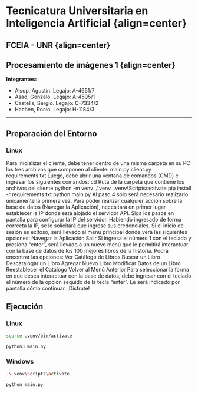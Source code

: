# Tecnicatura Universitaria en Inteligencia Artificial {align=center}
## FCEIA - UNR {align=center}
## Procesamiento de imágenes 1 {align=center}

**Integrantes:**
- Alsop, Agustín. Legajo: A-4651/7
- Asad, Gonzalo. Legajo: A-4595/1
- Castells, Sergio. Legajo: C-7334/2
- Hachen, Rocío. Legajo: H-1184/3

---

## Preparación del Entorno

### Linux
Para inicializar el cliente, debe tener dentro de una misma carpeta en su PC los tres archivos que componen al cliente:
main.py
client.py
requirements.txt
Luego, debe abrir una ventana de comandos (CMD) e ingresar los siguientes comandos:
cd Ruta de la carpeta que contiene los archivos del cliente
python -m venv ./.venv
..venv\Scripts\activate
pip install -r requirements.txt
python main.py
Al paso 4 solo será necesario realizarlo únicamente la primera vez. Para poder realizar cualquier acción sobre la base de datos (Navegar la Aplicación), necesitará en primer lugar establecer la IP donde está alojado el servidor API. Siga los pasos en pantalla para configurar la IP del servidor. Habiendo ingresado de forma correcta la IP, se le solicitará que ingrese sus credenciales. Si el inicio de sesión es exitoso, será llevado al menú principal donde verá las siguientes opciones:
Navegar la Aplicación
Salir
Si ingresa el número 1 con el teclado y presiona “enter”, será llevado a un nuevo menú que le permitirá interactuar con la base de datos de los 100 mejores libros de la historia. Podrá encontrar las opciones:
Ver Catálogo de Libros
Buscar un Libro
Descatalogar un Libro
Agregar Nuevo Libro
Modificar Datos de un Libro
Reestablecer el Catálogo
Volver al Menú Anterior
Para seleccionar la forma en que desea interactuar con la base de datos, debe ingresar con el teclado el número de la opción seguido de la tecla “enter”. Le será indicado por pantalla cómo continuar.
¡Disfrute!

## Ejecución

### Linux
```bash
source .venv/bin/activate

python3 main.py
```

### Windows
```bash
.\.venv\Scripts\activate

python main.py
```